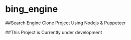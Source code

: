 # bing_engine

##Search Engine Clone Project Using Nodejs & Puppeteer

##This Project is Currently under development
